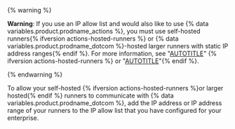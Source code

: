 {% warning %}

**Warning**: If you use an IP allow list and would also like to use {% data variables.product.prodname_actions %}, you must use self-hosted runners{% ifversion actions-hosted-runners %} or {% data variables.product.prodname_dotcom %}-hosted larger runners with static IP address ranges{% endif %}. For more information, see "[AUTOTITLE](/actions/hosting-your-own-runners/managing-self-hosted-runners/about-self-hosted-runners)" {% ifversion actions-hosted-runners %} or "[AUTOTITLE](/actions/using-github-hosted-runners/using-larger-runners)"{% endif %}.

{% endwarning %}

To allow your self-hosted {% ifversion actions-hosted-runners %}or larger hosted{% endif %} runners to communicate with {% data variables.product.prodname_dotcom %}, add the IP address or IP address range of your runners to the IP allow list that you have configured for your enterprise.
